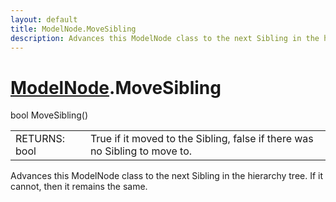 ```yaml
---
layout: default
title: ModelNode.MoveSibling
description: Advances this ModelNode class to the next Sibling in the hierarchy tree. If it cannot, then it remains the same.
---
```

# [ModelNode]({{site.url}}/Pages/Reference/ModelNode.html).MoveSibling

<div class='signature' markdown='1'>
bool MoveSibling()
</div>

|  |  |
|--|--|
|RETURNS: bool|True if it moved to the Sibling, false if there was no Sibling to move to.|

Advances this ModelNode class to the next Sibling in the
hierarchy tree. If it cannot, then it remains the same.



